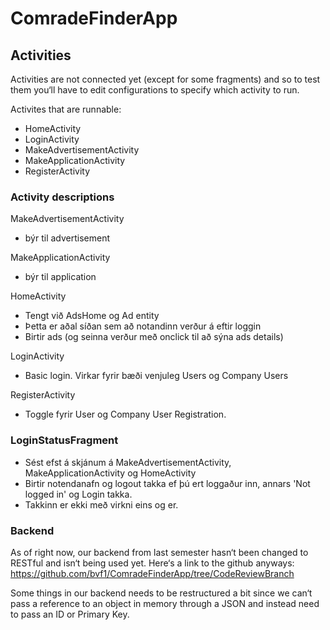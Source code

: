 # ComradeFinderApp

## Activities
Activities are not connected yet (except for some fragments) and so to test them you‘ll have to edit configurations to specify which activity to run. 

Activites that are runnable:
 - HomeActivity
 - LoginActivity
 - MakeAdvertisementActivity
 - MakeApplicationActivity
 - RegisterActivity

### Activity descriptions
MakeAdvertisementActivity 
  - býr til advertisement

MakeApplicationActivity 
  - býr til application

HomeActivity
  - Tengt við AdsHome og Ad entity
  - Þetta er aðal síðan sem að notandinn verður á eftir loggin
  - Birtir ads (og seinna verður með onclick til að sýna ads details)

LoginActivity
  - Basic login. Virkar fyrir bæði venjuleg Users og Company Users

RegisterActivity
  - Toggle fyrir User og Company User Registration.


### LoginStatusFragment
  - Sést efst á skjánum á MakeAdvertisementActivity, MakeApplicationActivity og HomeActivity
  - Birtir notendanafn og logout takka ef þú ert loggaður inn, annars 'Not logged in' og Login takka.
  - Takkinn er ekki með virkni eins og er.


### Backend

As of right now, our backend from last semester hasn‘t been changed to RESTful and isn‘t being used yet. Here‘s a link to the github anyways: https://github.com/bvf1/ComradeFinderApp/tree/CodeReviewBranch

Some things in our backend needs to be restructured a bit since we can‘t pass a reference to an object in memory through a JSON and instead need to pass an ID or Primary Key.
